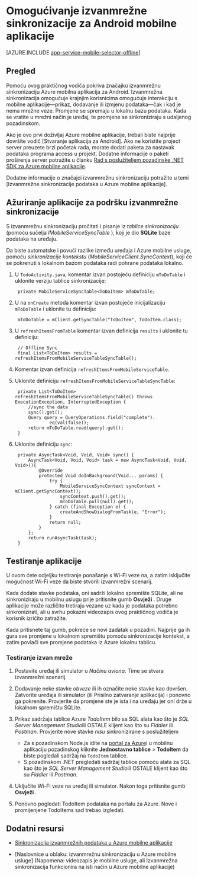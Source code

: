 <properties
    pageTitle="Omogućivanje izvanmrežne sinkronizacije za Azure mobilnu aplikaciju (Android)"
    description="Saznajte kako pomoću servisa mobilna aplikacija predmemorije i sinkronizaciju izvanmrežnih podataka u aplikaciji za Android"
    documentationCenter="android"
    authors="ysxu"
    manager="erikre"
    services="app-service\mobile"/>

<tags
    ms.service="app-service-mobile"
    ms.workload="mobile"
    ms.tgt_pltfrm="mobile-android"
    ms.devlang="java"
    ms.topic="article"
    ms.date="10/01/2016"
    ms.author="yuaxu"/>

# <a name="enable-offline-sync-for-your-android-mobile-app"></a>Omogućivanje izvanmrežne sinkronizacije za Android mobilne aplikacije

[AZURE.INCLUDE [app-service-mobile-selector-offline](../../includes/app-service-mobile-selector-offline.md)]

## <a name="overview"></a>Pregled

Pomoću ovog praktičnog vodiča pokriva značajku izvanmrežnu sinkronizaciju Azure mobilna aplikacija za Android. Izvanmrežna sinkronizacija omogućuje krajnjim korisnicima omogućuje interakciju s mobilne aplikacije&mdash;prikaz, dodavanje ili izmjenu podataka&mdash;čak i kad je nema mrežne veze. Promjene se spremaju u lokalnu bazu podataka. Kada se vratite u mrežni način je uređaj, te promjene se sinkroniziraju s udaljenog pozadinskom.

Ako je ovo prvi doživljaj Azure mobilne aplikacije, trebali biste najprije dovršite vodič [Stvaranje aplikacija za Android]. Ako ne koristite project server preuzete brzi početak rada, morate dodati paketa za nastavak podataka programa access u projekt. Dodatne informacije o paketi proširenja server potražite u članku [Rad s poslužiteljem pozadinske .NET SDK za Azure mobilne aplikacije](app-service-mobile-dotnet-backend-how-to-use-server-sdk.md).

Dodatne informacije o značajci izvanmrežnu sinkronizaciju potražite u temi [Izvanmrežne sinkronizacije podataka u Azure mobilne aplikacije].

## <a name="update-the-app-to-support-offline-sync"></a>Ažuriranje aplikacije za podršku izvanmrežne sinkronizacije

S izvanmrežnu sinkronizaciju pročitati i pisanje iz *tablice sinkronizaciju* (pomoću sučelja *IMobileServiceSyncTable* ), koji je dio **SQLite** baze podataka na uređaju.

Da biste automatske i povući razlike između uređaja i Azure mobilne usluge, pomoću *sinkronizacije kontekstu* (*MobileServiceClient.SyncContext*), koji će se pokrenuti s lokalnom bazom podataka radi pohrane podataka lokalno.

1. U `TodoActivity.java`, komentar izvan postojeću definiciju `mToDoTable` i uklonite verziju tablice sinkronizacije:

        private MobileServiceSyncTable<ToDoItem> mToDoTable;

2. U na `onCreate` metoda komentar izvan postojeće inicijalizaciju `mToDoTable` i uklonite tu definiciju:

        mToDoTable = mClient.getSyncTable("ToDoItem", ToDoItem.class);

3. U `refreshItemsFromTable` komentar izvan definicija `results` i uklonite tu definiciju:

        // Offline Sync
        final List<ToDoItem> results = refreshItemsFromMobileServiceTableSyncTable();

4. Komentar izvan definicija `refreshItemsFromMobileServiceTable`.

5. Uklonite definiciju `refreshItemsFromMobileServiceTableSyncTable`:

        private List<ToDoItem> refreshItemsFromMobileServiceTableSyncTable() throws ExecutionException, InterruptedException {
            //sync the data
            sync().get();
            Query query = QueryOperations.field("complete").
                    eq(val(false));
            return mToDoTable.read(query).get();
        }

6. Uklonite definiciju `sync`:

        private AsyncTask<Void, Void, Void> sync() {
            AsyncTask<Void, Void, Void> task = new AsyncTask<Void, Void, Void>(){
                @Override
                protected Void doInBackground(Void... params) {
                    try {
                        MobileServiceSyncContext syncContext = mClient.getSyncContext();
                        syncContext.push().get();
                        mToDoTable.pull(null).get();
                    } catch (final Exception e) {
                        createAndShowDialogFromTask(e, "Error");
                    }
                    return null;
                }
            };
            return runAsyncTask(task);
        }

## <a name="test-the-app"></a>Testiranje aplikacije

U ovom ćete odjeljku testiranje ponašanje s Wi-Fi veze na, a zatim isključite mogućnost Wi-Fi veze da biste stvorili izvanmrežni scenarij.

Kada dodate stavke podataka, oni sadrži lokalno spremište SQLite, ali ne sinkroniziraju u mobilnu uslugu prije pritisnite gumb **Osvježi** . Druge aplikacije može različito tretiraju vezane uz kada je podataka potrebno sinkronizirati, ali u svrhu pokazni videozapis ovog praktičnog vodiča je korisnik izričito zatražite.

Kada pritisnete taj gumb, pokreće se novi zadatak u pozadini. Najprije ga ih gura sve promjene u lokalnom spremištu pomoću sinkronizacije kontekst, a zatim povlači sve promjene podataka iz Azure lokalnu tablicu.

### <a name="offline-testing"></a>Testiranje izvan mreže

1. Postavite uređaj ili simulator u *Načinu aviona*. Time se stvara izvanmrežni scenarij.

2. Dodavanje neke stavke *obveze* ili ih označite neke stavke kao dovršen. Zatvorite uređaja ili simulator (ili Prisilno zatvaranje aplikacija) i ponovno ga pokrenite. Provjerite da promjene ste je ista i na uređaju jer oni drže u lokalnom spremištu SQLite.

3. Prikaz sadržaja tablice Azure *TodoItem* bilo sa SQL alata kao što je *SQL Server Management Studio*ili OSTALE klijent kao što su *Fiddler* ili *Postman*. Provjerite nove stavke _nisu_ sinkronizirane s poslužiteljem

    + Za s pozadinskom Node.js idite na [portal za Azure](https://portal.azure.com/)i u mobilnu aplikaciju pozadinskog kliknite **Jednostavno tablice** > **TodoItem** da biste pogledali sadržaj na `TodoItem` tablice.
    + S pozadinskom .NET pregledati sadržaj tablice pomoću alata za SQL kao što je *SQL Server Management Studio*ili OSTALE klijent kao što su *Fiddler* ili *Postman*.

4. Uključite Wi-Fi veze na uređaj ili simulator. Nakon toga pritisnite gumb **Osvježi** .

5. Ponovno pogledati TodoItem podataka na portalu za Azure. Nove i promijenjene TodoItems sad trebao izgledati.

## <a name="additional-resources"></a>Dodatni resursi

* [Sinkronizacija izvanmrežnih podataka u Azure mobilne aplikacije]

* [Naslovnice u oblaku: izvanmrežnu sinkronizaciju u Azure mobilne usluge] \(Napomena: videozapis je mobilne usluge, ali Izvanmrežna sinkronizacija funkcionira na isti način u Azure mobilne aplikacije\)


<!-- URLs. -->

[Sinkronizacija izvanmrežnih podataka u Azure mobilne aplikacije]: app-service-mobile-offline-data-sync.md

[Stvaranje aplikacije za Android]: app-service-mobile-android-get-started.md

[Oblak naslovnice: Izvanmrežnu sinkronizaciju u Azure mobilne usluge]: http://channel9.msdn.com/Shows/Cloud+Cover/Episode-155-Offline-Storage-with-Donna-Malayeri
[Azure Friday: Offline-enabled apps in Azure Mobile Services]: http://azure.microsoft.com/documentation/videos/azure-mobile-services-offline-enabled-apps-with-donna-malayeri/


